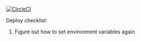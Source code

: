 [![CircleCI](https://circleci.com/gh/IlluminusLimited/Frontend.svg?style=shield)](https://circleci.com/gh/IlluminusLimited/Frontend)


Deploy checklist:
1. Figure out how to set environment variables again
